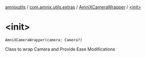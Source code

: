 [amnixutils](../../index.md) / [com.amnix.utils.extras](../index.md) / [AmniXCameraWrapper](index.md) / [&lt;init&gt;](./-init-.md)

# &lt;init&gt;

`AmniXCameraWrapper(camera: Camera?)`

Class to wrap Camera and Provide Ease Modifications

